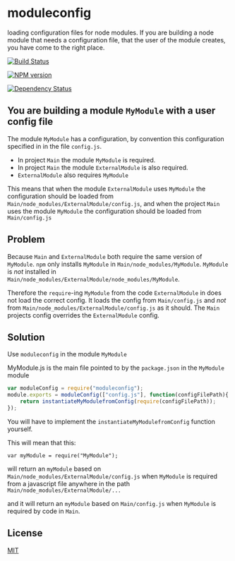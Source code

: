 moduleconfig
============

loading configuration files for node modules. 
If you are building a node module that needs a configuration file, that the user of the module creates, 
you have come to the right place.

[![Build Status](https://travis-ci.org/ebdrup/moduleconfig.png)](https://travis-ci.org/ebdrup/moduleconfig)

[![NPM version](https://badge.fury.io/js/moduleconfig.png)](http://badge.fury.io/js/moduleconfig)

[![Dependency Status](https://gemnasium.com/ebdrup/moduleconfig.png)](https://gemnasium.com/ebdrup/moduleconfig)

You are building a module `MyModule` with a user config file
------------------------------------------------

The module `MyModule` has a configuration, by convention this configuration specified in in the file `config.js`.

- In project `Main` the module `MyModule` is required.
- In project `Main` the module `ExternalModule` is also required.
- `ExternalModule` also requires `MyModule`

This means that when the module `ExternalModule` uses `MyModule` the configuration should be loaded from `Main/node_modules/ExternalModule/config.js`,
and when the project `Main` uses the module `MyModule` the configuration should be loaded from `Main/config.js`

Problem
-------
Because `Main` and `ExternalModule` both require the same version of `MyModule`. 
`npm` only installs `MyModule` in `Main/node_modules/MyModule`.
`MyModule` is *not* installed in `Main/node_modules/ExternalModule/node_modules/MyModule`. 

Therefore the `require`-ing `MyModule` from the code `ExternalModule` in does not load the correct
config. It loads the config from `Main/config.js` and *not* from `Main/node_modules/ExternalModule/config.js` as it should.
The `Main` projects config overrides the `ExternalModule` config.


Solution
----------------------------------------------
Use `moduleconfig` in the module `MyModule`

MyModule.js is the main file pointed to by the `package.json` in the `MyModule` module
```js
var moduleConfig = require("moduleconfig");
module.exports = moduleConfig(["config.js"], function(configFilePath){
	return instantiateMyModulefromConfig(require(configFilePath));
});
```

You will have to implement the `instantiateMyModulefromConfig` function yourself.


This will mean that this:
```
var myModule = require("MyModule");
```

will return an `myModule` based on `Main/node_modules/ExternalModule/config.js` when `MyModule` is required 
from a javascript file anywhere in the path `Main/node_modules/ExternalModule/...`

and it will return an `myModule` based on `Main/config.js` when `MyModule` is required by code in `Main`.


License
-------

[MIT](http://opensource.org/licenses/MIT)

